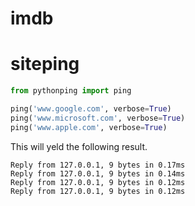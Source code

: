 # imdb



# siteping

```python
from pythonping import ping

ping('www.google.com', verbose=True)
ping('www.microsoft.com', verbose=True)
ping('www.apple.com', verbose=True)
```
This will yeld the following result.
```
Reply from 127.0.0.1, 9 bytes in 0.17ms
Reply from 127.0.0.1, 9 bytes in 0.14ms
Reply from 127.0.0.1, 9 bytes in 0.12ms
Reply from 127.0.0.1, 9 bytes in 0.12ms
```
